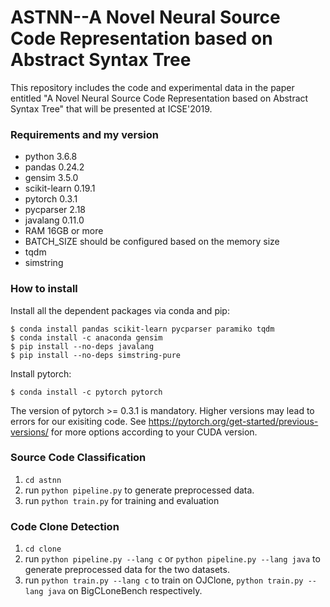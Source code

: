 # ASTNN--A Novel Neural Source Code Representation based on Abstract Syntax Tree
This repository includes the code and experimental data in the paper entitled "A Novel Neural Source Code Representation based on Abstract Syntax Tree" that will be presented at ICSE'2019. 

### Requirements and my version
+ python 3.6.8<br>
+ pandas 0.24.2<br>
+ gensim 3.5.0<br>
+ scikit-learn 0.19.1<br>
+ pytorch 0.3.1<br>
+ pycparser 2.18<br>
+ javalang 0.11.0<br>
+ RAM 16GB or more
+ BATCH_SIZE should be configured based on the memory size
+ tqdm
+ simstring

### How to install
Install all the dependent packages via conda and pip:

	$ conda install pandas scikit-learn pycparser paramiko tqdm
	$ conda install -c anaconda gensim
	$ pip install --no-deps javalang
	$ pip install --no-deps simstring-pure
 
Install pytorch: 

	$ conda install -c pytorch pytorch

The version of pytorch >= 0.3.1 is mandatory. Higher versions may lead to errors for our exisiting code. See https://pytorch.org/get-started/previous-versions/ for more options according to your CUDA version.

### Source Code Classification
1. `cd astnn`
2. run `python pipeline.py` to generate preprocessed data.
3. run `python train.py` for training and evaluation

### Code Clone Detection

 1. `cd clone`
 2. run `python pipeline.py --lang c` or `python pipeline.py --lang java` to generate preprocessed data for the two datasets.
 2. run `python train.py --lang c` to train on OJClone, `python train.py --lang java` on BigCLoneBench respectively.
